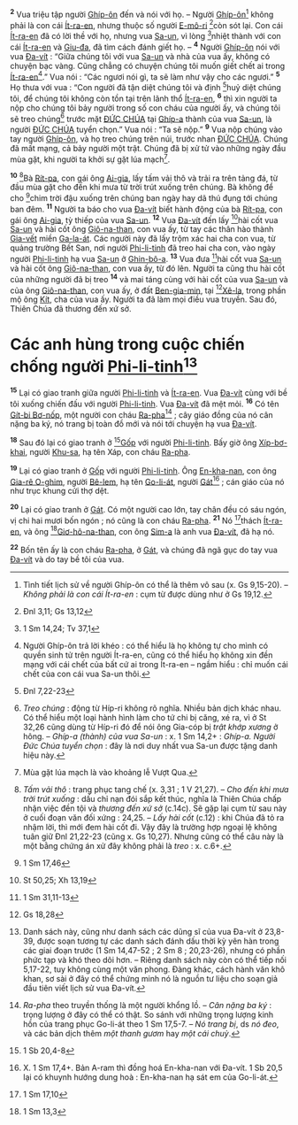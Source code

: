 <sup><b>2</b></sup> Vua triệu tập người [Ghíp-ôn]() đến và nói với họ. – Người [Ghíp-ôn]()[^4-24253d81-b287-4149-85e7-1ee01fdf65fa] không phải là con cái [Ít-ra-en](), nhưng thuộc số người [E-mô-ri]() [^2@-24253d81-b287-4149-85e7-1ee01fdf65fa]còn sót lại. Con cái [Ít-ra-en]() đã có lời thề với họ, nhưng vua [Sa-un](), vì lòng [^3@-24253d81-b287-4149-85e7-1ee01fdf65fa]nhiệt thành với con cái [Ít-ra-en]() và [Giu-đa](), đã tìm cách đánh giết họ. – <sup><b>4</b></sup> Người [Ghíp-ôn]() nói với vua [Đa-vít]() : “Giữa chúng tôi với vua [Sa-un]() và nhà của vua ấy, không có chuyện bạc vàng. Cũng chẳng có chuyện chúng tôi muốn giết chết ai trong [Ít-ra-en]()[^6-24253d81-b287-4149-85e7-1ee01fdf65fa].” Vua nói : “Các ngươi nói gì, ta sẽ làm như vậy cho các ngươi.” <sup><b>5</b></sup> Họ thưa với vua : “Con người đã tận diệt chúng tôi và định [^4@-24253d81-b287-4149-85e7-1ee01fdf65fa]huỷ diệt chúng tôi, để chúng tôi không còn tồn tại trên lãnh thổ [Ít-ra-en](), <sup><b>6</b></sup> thì xin người ta nộp cho chúng tôi bảy người trong số con cháu của người ấy, và chúng tôi sẽ treo chúng[^7-24253d81-b287-4149-85e7-1ee01fdf65fa] trước mặt [ĐỨC CHÚA]() tại [Ghíp-a]() thành của vua [Sa-un](), là người [ĐỨC CHÚA]() tuyển chọn.” Vua nói : “Ta sẽ nộp.” <sup><b>9</b></sup> Vua nộp chúng vào tay người [Ghíp-ôn](), và họ treo chúng trên núi, trước nhan [ĐỨC CHÚA](). Chúng đã mất mạng, cả bảy người một trật. Chúng đã bị xử tử vào những ngày đầu mùa gặt, khi người ta khởi sự gặt lúa mạch[^10-24253d81-b287-4149-85e7-1ee01fdf65fa].

<sup><b>10</b></sup> [^11-24253d81-b287-4149-85e7-1ee01fdf65fa]Bà [Rít-pa](), con gái ông [Ai-gia](), lấy tấm vải thô và trải ra trên tảng đá, từ đầu mùa gặt cho đến khi mưa từ trời trút xuống trên chúng. Bà không để cho [^6@-24253d81-b287-4149-85e7-1ee01fdf65fa]chim trời đậu xuống trên chúng ban ngày hay dã thú đụng tới chúng ban đêm. <sup><b>11</b></sup> Người ta báo cho vua [Đa-vít]() biết hành động của bà [Rít-pa](), con gái ông [Ai-gia](), tỳ thiếp của vua [Sa-un](). <sup><b>12</b></sup> Vua [Đa-vít]() đến lấy [^7@-24253d81-b287-4149-85e7-1ee01fdf65fa]hài cốt vua [Sa-un]() và hài cốt ông [Giô-na-than](), con vua ấy, từ tay các thân hào thành [Gia-vết]() miền [Ga-la-át](). Các người này đã lấy trộm xác hai cha con vua, từ quảng trường Bết San, nơi người [Phi-li-tinh]() đã treo hai cha con, vào ngày người [Phi-li-tinh]() hạ vua [Sa-un]() ở [Ghin-bô-a](). <sup><b>13</b></sup> Vua đưa [^8@-24253d81-b287-4149-85e7-1ee01fdf65fa]hài cốt vua [Sa-un]() và hài cốt ông [Giô-na-than](), con vua ấy, từ đó lên. Người ta cũng thu hài cốt của những người đã bị treo <sup><b>14</b></sup> và mai táng cùng với hài cốt của vua [Sa-un]() và của ông [Giô-na-than](), con vua ấy, ở đất [Ben-gia-min](), tại [^9@-24253d81-b287-4149-85e7-1ee01fdf65fa][Xê-la](), trong phần mộ ông [Kít](), cha của vua ấy. Người ta đã làm mọi điều vua truyền. Sau đó, Thiên Chúa đã thương đến xứ sở.

# Các anh hùng trong cuộc chiến chống người [Phi-li-tinh]()[^12-24253d81-b287-4149-85e7-1ee01fdf65fa]

<sup><b>15</b></sup> Lại có giao tranh giữa người [Phi-li-tinh]() và [Ít-ra-en](). Vua [Đa-vít]() cùng với bề tôi xuống chiến đấu với người [Phi-li-tinh](). Vua [Đa-vít]() đã mệt mỏi. <sup><b>16</b></sup> Có tên [Gít-bi Bơ-nốp](), một người con cháu [Ra-pha]()[^13-24253d81-b287-4149-85e7-1ee01fdf65fa] ; cây giáo đồng của nó cân nặng ba ký, nó trang bị toàn đồ mới và nói tới chuyện hạ vua [Đa-vít]().

<sup><b>18</b></sup> Sau đó lại có giao tranh ở [^12@-24253d81-b287-4149-85e7-1ee01fdf65fa][Gốp]() với người [Phi-li-tinh](). Bấy giờ ông [Xíp-bơ-khai](), người [Khu-sa](), hạ tên Xáp, con cháu [Ra-pha]().

<sup><b>19</b></sup> Lại có giao tranh ở [Gốp]() với người [Phi-li-tinh](). Ông [En-kha-nan](), con ông [Gia-rê O-ghim](), người [Bê-lem](), hạ tên [Go-li-át](), người [Gát]()[^15-24253d81-b287-4149-85e7-1ee01fdf65fa] ; cán giáo của nó như trục khung cửi thợ dệt.

<sup><b>20</b></sup> Lại có giao tranh ở [Gát](). Có một người cao lớn, tay chân đều có sáu ngón, vị chi hai mươi bốn ngón ; nó cũng là con cháu [Ra-pha](). <sup><b>21</b></sup> Nó [^13@-24253d81-b287-4149-85e7-1ee01fdf65fa]thách [Ít-ra-en](), và ông [^14@-24253d81-b287-4149-85e7-1ee01fdf65fa][Giơ-hô-na-than](), con ông [Sim-a]() là anh vua [Đa-vít](), đã hạ nó.

<sup><b>22</b></sup> Bốn tên ấy là con cháu [Ra-pha](), ở [Gát](), và chúng đã ngã gục do tay vua [Đa-vít]() và do tay bề tôi của vua.

[^4-24253d81-b287-4149-85e7-1ee01fdf65fa]: Tình tiết lịch sử về người Ghíp-ôn có thể là thêm vô sau (x. Gs 9,15-20). – _Không phải là con cái Ít-ra-en_ : cụm từ được dùng như ở Gs 19,12.

[^6-24253d81-b287-4149-85e7-1ee01fdf65fa]: Người Ghíp-ôn trả lời khéo : có thể hiểu là họ không tự cho mình có quyền sinh tử trên người Ít-ra-en, cũng có thể hiểu họ không xin đền mạng với cái chết của bất cứ ai trong Ít-ra-en – ngầm hiểu : chỉ muốn cái chết của con cái vua Sa-un thôi.

[^7-24253d81-b287-4149-85e7-1ee01fdf65fa]: _Treo chúng_ : động từ Híp-ri không rõ nghĩa. Nhiều bản dịch khác nhau. Có thể hiểu một loại hành hình làm cho tứ chi bị căng, xé ra, vì ở St 32,26 cũng dùng từ Híp-ri đó để nói ông Gia-cóp bị _trật khớp xương_ ở hông. – _Ghíp-a (thành) của vua Sa-un_ : x. 1 Sm 14,2+ : _Ghíp-a. Người Đức Chúa tuyển chọn_ : đây là nơi duy nhất vua Sa-un được tặng danh hiệu này.

[^10-24253d81-b287-4149-85e7-1ee01fdf65fa]: Mùa gặt lúa mạch là vào khoảng lễ Vượt Qua.

[^11-24253d81-b287-4149-85e7-1ee01fdf65fa]: _Tấm vải thô_ : trang phục tang chế (x. 3,31 ; 1 V 21,27). – _Cho đến khi mưa trời trút xuống_ : dấu chỉ nạn đói sắp kết thúc, nghĩa là Thiên Chúa chấp nhận việc đền tội và _thương đến xứ sở_ (c.14c). Sẽ gặp lại cụm từ sau này ở cuối đoạn văn đối xứng : 24,25. – _Lấy hài cốt_ (c.12) : khi Chúa đã tỏ ra nhậm lời, thì mới đem hài cốt đi. Vậy đây là trường hợp ngoại lệ không tuân giữ Đnl 21,22-23 (cũng x. Gs 10,27). Nhưng cũng có thể câu này là một bằng chứng án xử đây không phải là _treo_ : x. c.6+.

[^12-24253d81-b287-4149-85e7-1ee01fdf65fa]: Danh sách này, cũng như danh sách các dũng sĩ của vua Đa-vít ở 23,8-39, được soạn tương tự các danh sách đánh dấu thời kỳ yên hàn trong các giai đoạn trước (1 Sm 14,47-52 ; 2 Sm 8 ; 20,23-26), nhưng có phần phức tạp và khó theo dõi hơn. – Riêng danh sách này còn có thể tiếp nối 5,17-22, tuy không cùng một văn phong. Đàng khác, cách hành văn khô khan, sơ sài ở đây có thể chứng minh nó là nguồn tư liệu cho soạn giả đầu tiên viết lịch sử vua Đa-vít.

[^13-24253d81-b287-4149-85e7-1ee01fdf65fa]: _Ra-pha_ theo truyền thống là một người khổng lồ. – _Cân nặng ba ký_ : trọng lượng ở đây có thể có thật. So sánh với những trọng lượng kinh hồn của trang phục Go-li-át theo 1 Sm 17,5-7. – _Nó trang bị_, ds _nó đeo_, và các bản dịch thêm _một thanh gươm_ hay _một cái chuỳ_.

[^15-24253d81-b287-4149-85e7-1ee01fdf65fa]: X. 1 Sm 17,4+. Bản A-ram thì đồng hoá En-kha-nan với Đa-vít. 1 Sb 20,5 lại có khuynh hướng dung hoà : En-kha-nan hạ sát em của Go-li-át.

[^2@-24253d81-b287-4149-85e7-1ee01fdf65fa]: Đnl 3,11; Gs 13,12

[^3@-24253d81-b287-4149-85e7-1ee01fdf65fa]: 1 Sm 14,24; Tv 37,1

[^4@-24253d81-b287-4149-85e7-1ee01fdf65fa]: Đnl 7,22-23

[^6@-24253d81-b287-4149-85e7-1ee01fdf65fa]: 1 Sm 17,46

[^7@-24253d81-b287-4149-85e7-1ee01fdf65fa]: St 50,25; Xh 13,19

[^8@-24253d81-b287-4149-85e7-1ee01fdf65fa]: 1 Sm 31,11-13

[^9@-24253d81-b287-4149-85e7-1ee01fdf65fa]: Gs 18,28

[^12@-24253d81-b287-4149-85e7-1ee01fdf65fa]: 1 Sb 20,4-8

[^13@-24253d81-b287-4149-85e7-1ee01fdf65fa]: 1 Sm 17,10

[^14@-24253d81-b287-4149-85e7-1ee01fdf65fa]: 1 Sm 13,3
